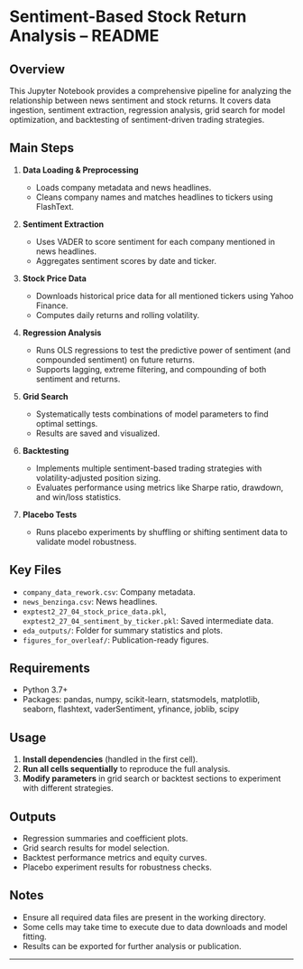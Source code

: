# Sentiment-Based Stock Return Analysis – README

## Overview

This Jupyter Notebook provides a comprehensive pipeline for analyzing the relationship between news sentiment and stock returns. It covers data ingestion, sentiment extraction, regression analysis, grid search for model optimization, and backtesting of sentiment-driven trading strategies.

## Main Steps

1. **Data Loading & Preprocessing**
    - Loads company metadata and news headlines.
    - Cleans company names and matches headlines to tickers using FlashText.

2. **Sentiment Extraction**
    - Uses VADER to score sentiment for each company mentioned in news headlines.
    - Aggregates sentiment scores by date and ticker.

3. **Stock Price Data**
    - Downloads historical price data for all mentioned tickers using Yahoo Finance.
    - Computes daily returns and rolling volatility.

4. **Regression Analysis**
    - Runs OLS regressions to test the predictive power of sentiment (and compounded sentiment) on future returns.
    - Supports lagging, extreme filtering, and compounding of both sentiment and returns.

5. **Grid Search**
    - Systematically tests combinations of model parameters to find optimal settings.
    - Results are saved and visualized.

6. **Backtesting**
    - Implements multiple sentiment-based trading strategies with volatility-adjusted position sizing.
    - Evaluates performance using metrics like Sharpe ratio, drawdown, and win/loss statistics.

7. **Placebo Tests**
    - Runs placebo experiments by shuffling or shifting sentiment data to validate model robustness.

## Key Files

- `company_data_rework.csv`: Company metadata.
- `news_benzinga.csv`: News headlines.
- `exptest2_27_04_stock_price_data.pkl`, `exptest2_27_04_sentiment_by_ticker.pkl`: Saved intermediate data.
- `eda_outputs/`: Folder for summary statistics and plots.
- `figures_for_overleaf/`: Publication-ready figures.

## Requirements

- Python 3.7+
- Packages: pandas, numpy, scikit-learn, statsmodels, matplotlib, seaborn, flashtext, vaderSentiment, yfinance, joblib, scipy

## Usage

1. **Install dependencies** (handled in the first cell).
2. **Run all cells sequentially** to reproduce the full analysis.
3. **Modify parameters** in grid search or backtest sections to experiment with different strategies.

## Outputs

- Regression summaries and coefficient plots.
- Grid search results for model selection.
- Backtest performance metrics and equity curves.
- Placebo experiment results for robustness checks.

## Notes

- Ensure all required data files are present in the working directory.
- Some cells may take time to execute due to data downloads and model fitting.
- Results can be exported for further analysis or publication.

---
